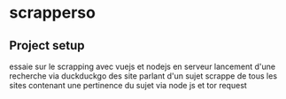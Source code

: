 # scrapperso

## Project setup
essaie sur le scrapping avec vuejs et nodejs en serveur
lancement d'une recherche via duckduckgo des site parlant d'un sujet
scrappe de tous les sites contenant une pertinence du sujet via node js et tor request